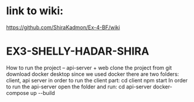 # link to wiki:
https://github.com/ShiraKadmon/Ex-4-BF/wiki
# EX3-SHELLY-HADAR-SHIRA
How to run the project – api-server + web
clone the project from git
download docker desktop since we used docker
there are two folders: client, api server
in order to run the client part:
cd client
npm start
In order to run the api-server open the folder and run:
cd api-server
docker-compose up --build
